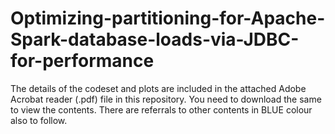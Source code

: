 # Optimizing-partitioning-for-Apache-Spark-database-loads-via-JDBC-for-performance

The details of the codeset and plots are included in the attached Adobe Acrobat reader (.pdf) file in this repository. 
You need to download the same to view the contents. There are referrals to other contents in BLUE colour also to follow.

